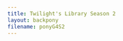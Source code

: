 ```yaml
---
title: Twilight's Library Season 2
layout: backpony
filename: ponyG4S2
---
```


<script type="text/javascript" src="https://raw.githubusercontent.com/linbei9487/linbei9487.github.io/main/src/js/auto.js"></script>